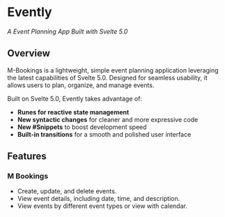 # Evently  
*A Event Planning App Built with Svelte 5.0*  

## Overview  
M-Bookings is a lightweight, simple event planning application leveraging the latest capabilities of Svelte 5.0. Designed for seamless usability, it allows users to plan, organize, and manage events.

Built on Svelte 5.0, Evently takes advantage of:  
- **Runes for reactive state management**  
- **New syntactic changes** for cleaner and more expressive code  
- **New #Snippets** to boost development speed  
- **Built-in transitions** for a smooth and polished user interface  

## Features  
### M Bookings  
- Create, update, and delete events.  
- View event details, including date, time, and description.  
- View events by different event types or view with calendar.